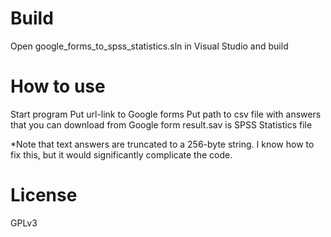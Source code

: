 # Build
Open google_forms_to_spss_statistics.sln in Visual Studio and build

# How to use
Start program
Put url-link to Google forms
Put path to csv file with answers that you can download from Google form
result.sav is SPSS Statistics file

*Note that text answers are truncated to a 256-byte string. I know how to fix this, but it would significantly complicate the code.

# License
GPLv3
